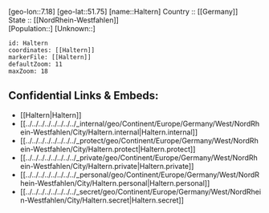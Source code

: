 ﻿---
location: [51.75,7.18] 
mapzoom: [7,12] 
mapmarker: city 
type: City
tags:
- geo/City


SpocWebEntityId: 30736
isDeleted: false
confidential: public

---
[geo-lon::7.18] 
[geo-lat::51.75] 
[name::Haltern] 
Country :: [[Germany]]  
State :: [[NordRhein-Westfahlen]]  
[Population::] 
[Unknown::] 


```leaflet
id: Haltern
coordinates: [[Haltern]] 
markerFile: [[Haltern]] 
defaultZoom: 11 
maxZoom: 18
```


## Confidential Links & Embeds: 
- [[Haltern|Haltern]]  
- [[../../../../../../../../_internal/geo/Continent/Europe/Germany/West/NordRhein-Westfahlen/City/Haltern.internal|Haltern.internal]] 
- [[../../../../../../../../_protect/geo/Continent/Europe/Germany/West/NordRhein-Westfahlen/City/Haltern.protect|Haltern.protect]] 
- [[../../../../../../../../_private/geo/Continent/Europe/Germany/West/NordRhein-Westfahlen/City/Haltern.private|Haltern.private]] 
- [[../../../../../../../../_personal/geo/Continent/Europe/Germany/West/NordRhein-Westfahlen/City/Haltern.personal|Haltern.personal]] 
- [[../../../../../../../../_secret/geo/Continent/Europe/Germany/West/NordRhein-Westfahlen/City/Haltern.secret|Haltern.secret]] 
